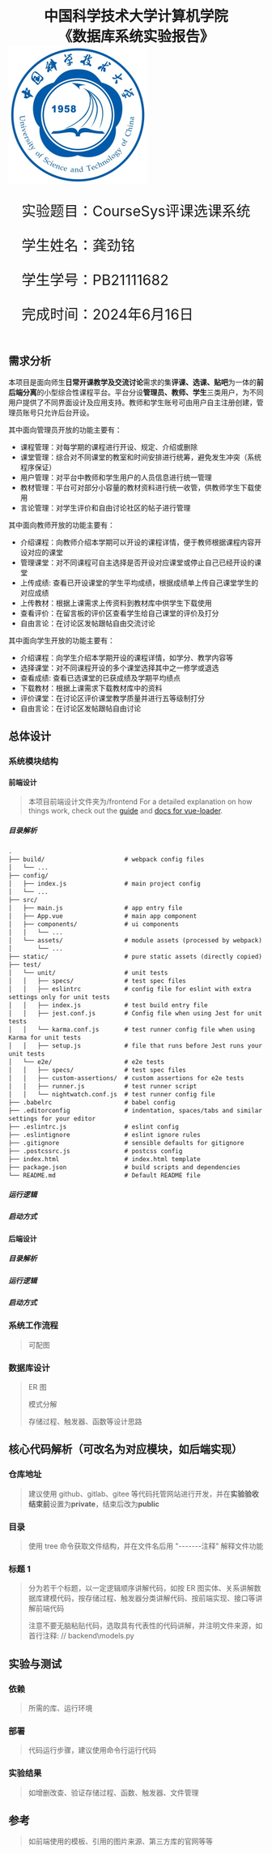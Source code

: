 <div style="text-align:center;font-size:2em;font-weight:bold">中国科学技术大学计算机学院</div>

<div style="text-align:center;font-size:2em;font-weight:bold">《数据库系统实验报告》</div>

<img src="./pics/logo.png" style="zoom: 50%;" />

<div style="display: flex;flex-direction: column;align-items: center;font-size:2em">
<div>
<p>实验题目：CourseSys评课选课系统</p>
<p>学生姓名：龚劲铭</p>
<p>学生学号：PB21111682</p>
<p>完成时间：2024年6月16日</p>
</div>
</div>

<div style="page-break-after:always"></div>

## 需求分析

本项目是面向师生**日常开课教学及交流讨论**需求的集**评课、选课、贴吧**为一体的**前后端分离**的小型综合性课程平台。平台分设**管理员、教师、学生**三类用户，为不同用户提供了不同界面设计及应用支持。教师和学生账号可由用户自主注册创建，管理员账号只允许后台开设。

其中面向管理员开放的功能主要有：

- 课程管理：对每学期的课程进行开设、规定、介绍或删除
- 课堂管理：综合对不同课堂的教室和时间安排进行统筹，避免发生冲突（系统程序保证）
- 用户管理：对平台中教师和学生用户的人员信息进行统一管理
- 教材管理：平台可对部分小容量的教材资料进行统一收管，供教师学生下载使用
- 言论管理：对学生评价和自由讨论社区的帖子进行管理

其中面向教师开放的功能主要有：

- 介绍课程：向教师介绍本学期可以开设的课程详情，便于教师根据课程内容开设对应的课堂
- 管理课堂：对不同课程可自主选择是否开设对应课堂或停止自己已经开设的课堂
- 上传成绩: 查看已开设课堂的学生平均成绩，根据成绩单上传自己课堂学生的对应成绩
- 上传教材：根据上课需求上传资料到教材库中供学生下载使用
- 查看评价：在留言板的评价区查看学生给自己课堂的评价及打分
- 自由言论：在讨论区发帖跟帖自由交流讨论

其中面向学生开放的功能主要有：

- 介绍课程：向学生介绍本学期开设的课程详情，如学分、教学内容等
- 选择课堂：对不同课程开设的多个课堂选择其中之一修学或退选
- 查看成绩: 查看已选课堂的已获成绩及学期平均绩点
- 下载教材：根据上课需求下载教材库中的资料
- 评价课堂：在讨论区评价课堂教学质量并进行五等级制打分
- 自由言论：在讨论区发帖跟帖自由讨论

## 总体设计

### 系统模块结构

#### 前端设计

> 本项目前端设计文件夹为/frontend
> For a detailed explanation on how things work, check out the [guide](http://vuejs-templates.github.io/webpack/) and [docs for vue-loader](http://vuejs.github.io/vue-loader).

##### 目录解析

```
.
├── build/                      # webpack config files
│   └── ...
├── config/
│   ├── index.js                # main project config
│   └── ...
├── src/
│   ├── main.js                 # app entry file
│   ├── App.vue                 # main app component
│   ├── components/             # ui components
│   │   └── ...
│   └── assets/                 # module assets (processed by webpack)
│       └── ...
├── static/                     # pure static assets (directly copied)
├── test/
│   └── unit/                   # unit tests
│   │   ├── specs/              # test spec files
│   │   ├── eslintrc            # config file for eslint with extra settings only for unit tests
│   │   ├── index.js            # test build entry file
│   │   ├── jest.conf.js        # Config file when using Jest for unit tests
│   │   └── karma.conf.js       # test runner config file when using Karma for unit tests
│   │   ├── setup.js            # file that runs before Jest runs your unit tests
│   └── e2e/                    # e2e tests
│   │   ├── specs/              # test spec files
│   │   ├── custom-assertions/  # custom assertions for e2e tests
│   │   ├── runner.js           # test runner script
│   │   └── nightwatch.conf.js  # test runner config file
├── .babelrc                    # babel config
├── .editorconfig               # indentation, spaces/tabs and similar settings for your editor
├── .eslintrc.js                # eslint config
├── .eslintignore               # eslint ignore rules
├── .gitignore                  # sensible defaults for gitignore
├── .postcssrc.js               # postcss config
├── index.html                  # index.html template
├── package.json                # build scripts and dependencies
└── README.md                   # Default README file
```

##### 运行逻辑

##### 启动方式

#### 后端设计

##### 目录解析

##### 运行逻辑

##### 启动方式

### 系统工作流程

> 可配图

### 数据库设计

> ER 图
>
> 模式分解
>
> 存储过程、触发器、函数等设计思路

## 核心代码解析（可改名为对应模块，如后端实现）

### 仓库地址

> 建议使用 github、gitlab、gitee 等代码托管网站进行开发，并在**实验验收结束前**设置为**private**，结束后改为**public**

### 目录

> 使用 tree 命令获取文件结构，并在文件名后用 "-------注释" 解释文件功能

### 标题 1

> 分为若干个标题，以一定逻辑顺序讲解代码，如按 ER 图实体、关系讲解数据库建模代码，按存储过程、触发器分类讲解代码、按前端实现、接口等讲解前端代码
>
> 注意不要无脑粘贴代码，选取具有代表性的代码讲解，并注明文件来源，如首行注释: // backend\models.py

## 实验与测试

### 依赖

> 所需的库、运行环境

### 部署

> 代码运行步骤，建议使用命令行运行代码

### 实验结果

> 如增删改查、验证存储过程、函数、触发器、文件管理

## 参考

> 如前端使用的模板、引用的图片来源、第三方库的官网等等
